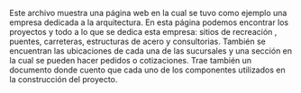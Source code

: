 Este archivo muestra una página web en la cual se tuvo como  ejemplo una empresa dedicada a la arquitectura.
En esta página podemos encontrar los proyectos y todo a lo que se dedica esta empresa:  sitios de recreación , puentes, carreteras, estructuras de acero y consultorias. También se encuentran las ubicaciones de cada una de las sucursales y una sección en la cual se pueden hacer pedidos o cotizaciones.
Trae también un documento  donde cuento que cada uno de los componentes utilizados en la construcción del proyecto.
